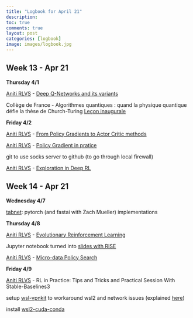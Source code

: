 ```yaml
---
title: "Logbook for April 21"
description: 
toc: true
comments: true
layout: post
categories: [logbook]
image: images/logbook.jpg
---
```




## Week 13 - Apr 21

**Thursday 4/1**

[Aniti RLVS](/guillaume_blog/blog/Aniti-RLVS-seminaire-RL.html) - [Deep Q-Networks and its variants](https://whova.com/embedded/session/rlstc_202011/1416824/?view=#)

Collège de France - Algorithmes quantiques : quand la physique quantique défie la thèse de Church-Turing [Leçon inaugurale](https://www.college-de-france.fr/site/frederic-magniez/inaugural-lecture-2020-2021.htm)


**Friday 4/2**

[Aniti RLVS](/guillaume_blog/blog/Aniti-RLVS-seminaire-RL.html) - [From Policy Gradients to Actor Critic methods](https://whova.com/embedded/session/rlstc_202011/1416833/?view=)

[Aniti RLVS](/guillaume_blog/blog/Aniti-RLVS-seminaire-RL.html) - [Policy Gradient in pratice](https://whova.com/embedded/session/rlstc_202011/1416836/?view=)

git to use socks server to github (to go through local firewall)

[Aniti RLVS](/guillaume_blog/blog/Aniti-RLVS-seminaire-RL.html) - [Exploration in Deep RL](https://whova.com/embedded/session/rlstc_202011/1416838/?view=#)



## Week 14 - Apr 21

**Wednesday 4/7**

[tabnet](https://arxiv.org/abs/1908.07442): pytorch (and fastai with Zach Mueller) implementations 

**Thursday 4/8**

[Aniti RLVS](/guillaume_blog/blog/Aniti-RLVS-seminaire-RL.html) - [Evolutionary Reinforcement Learning](https://whova.com/embedded/session/rlstc_202011/1416851/?view=)

Jupyter notebook turned into [slides with RISE](https://www.blog.pythonlibrary.org/2018/09/25/creating-presentations-with-jupyter-notebook/)

[Aniti RLVS](/guillaume_blog/blog/Aniti-RLVS-seminaire-RL.html) - [Micro-data Policy Search](https://whova.com/embedded/session/rlstc_202011/1416841/?view=)

**Friday 4/9**

[Aniti RLVS](/guillaume_blog/blog/Aniti-RLVS-seminaire-RL.html) - RL in Practice: Tips and Tricks and Practical Session With Stable-Baselines3

setup [wsl-vpnkit](https://github.com/sakai135/wsl-vpnkit) to workaround wsl2 and network issues (explained [here](/guillaume_blog/blog/Windows10-fastai-wsl2-cuda.html#Workaround-network-issue-with-WSL2))

install [wsl2-cuda-conda]()